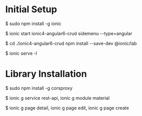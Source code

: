 # Initial Setup

  $ sudo npm install -g ionic

  $ ionic start ionic4-angular6-crud sidemenu --type=angular

  $ cd ./ionic4-angular6-crud npm install --save-dev @ionic/lab

  $ ionic serve -l

# Library Installation

  $ sudo npm install -g corsproxy

  $ ionic g service rest-api, ionic g module material

  $ ionic g page detail, ionic g page edit, ionic g page create
